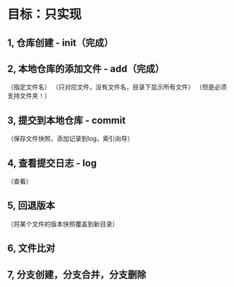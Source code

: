 # 目标：只实现 
## 1, 仓库创建 - init（完成）

## 2, 本地仓库的添加文件 - add（完成）
（指定文件名）
（只对应文件，没有文件名，目录下显示所有文件）
（但是必须支持文件夹！）

##  3, 提交到本地仓库 - commit
（保存文件快照，添加记录到log，索引向导）

## 4, 查看提交日志 - log
（查看）

## 5, 回退版本
（将某个文件的版本快照覆盖到新目录）

## 6, 文件比对

## 7, 分支创建，分支合并，分支删除